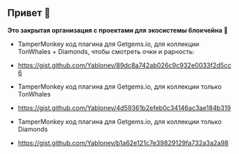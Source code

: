 ## Привет 👋

**Это закрытая организация с проектами для экосистемы блокчейна 💎**

- TamperMonkey код плагина для Getgems.io, для коллекции TonWhales + Diamonds, чтобы смотреть очки и рарность:
- https://gist.github.com/Yablonev/89dc8a742ab026c9c932e0033f2d5cc6

- TamperMonkey код плагина для Getgems.io, для коллекции только TonWhales
- https://gist.github.com/Yablonev/4d59361b2efeb0c34146ac3ae184b319

- TamperMonkey код плагина для Getgems.io, для коллекции только Diamonds
- https://gist.github.com/Yablonev/b1a62e121c7e39829129fa732a3a2a98
